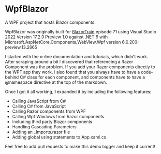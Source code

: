 # WpfBlazor

A WPF project that hosts Blazor components. 

WpfBlazor was originally built for [BlazorTrain](https://blazortrain.com) episode 71 using Visual Studio 2022 Version 17.2.0 Preview 1.0 against .NET 6 with Microsoft.AspNetCore.Components.WebView.Wpf version 6.0.200-preview.13.2865

I started with the online documentation and tutorials, which didn't work. After scraping around a bit I discovered that referencing a Razor Component was the problem. If you add your Razor components directly to the WPF app they work. I also found that you always have to have a code-behind C# class for each component, and components have to have a @namespace directive at the top of the markdown.

Once I got it all working, I expanded it by including the following features:

- Calling JavaScript from C#
- Calling C# from JavaScript
- Calling Razor components from WPF
- Calling Wpf Windows from Razor components
- Including third party Blazor components
- Handling Cascading Parameters
- Adding an _Imports.razor file
- Adding global using statements to App.xaml.cs

Feel free to add pull requests to make this demo bigger and keep it current!



